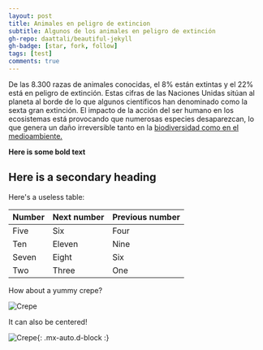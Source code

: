 ```yaml
---
layout: post
title: Animales en peligro de extincion
subtitle: Algunos de los animales en peligro de extinción
gh-repo: daattali/beautiful-jekyll
gh-badge: [star, fork, follow]
tags: [test]
comments: true
---
```



De las 8.300 razas de animales conocidas, el 8% están extintas y el 22% está en peligro de extinción. Estas cifras de las Naciones Unidas sitúan al planeta al borde de lo que algunos científicos han denominado como la sexta gran extinción. El impacto de la acción del ser humano en los ecosistemas está provocando que numerosas especies desaparezcan, lo que genera un daño irreversible tanto en la [biodiversidad como en el medioambiente.](https://www.bbva.com/es/sostenibilidad/12-animales-en-peligro-de-extincion/)

**Here is some bold text**

## Here is a secondary heading

Here's a useless table:

| Number | Next number | Previous number |
| :------ |:--- | :--- |
| Five | Six | Four |
| Ten | Eleven | Nine |
| Seven | Eight | Six |
| Two | Three | One |


How about a yummy crepe?

![Crepe](https://s3-media3.fl.yelpcdn.com/bphoto/cQ1Yoa75m2yUFFbY2xwuqw/348s.jpg)

It can also be centered!

![Crepe](https://s3-media3.fl.yelpcdn.com/bphoto/cQ1Yoa75m2yUFFbY2xwuqw/348s.jpg){: .mx-auto.d-block :}
